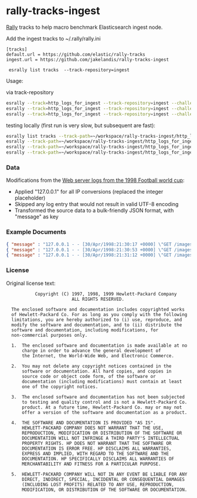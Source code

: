 # rally-tracks-ingest

[Rally](https://github.com/elastic/rally) tracks to help macro benchmark Elasticsearch ingest node. 

Add the ingest tracks to ~/.rally/rally.ini
```
[tracks]
default.url = https://github.com/elastic/rally-tracks
ingest.url = https://github.com/jakelandis/rally-tracks-ingest
```

```
 esrally list tracks  --track-repository=ingest
```

Usage:

via track-repository
```bash
esrally --track=http_logs_for_ingest --track-repository=ingest --challenge=baseline
esrally --track=http_logs_for_ingest --track-repository=ingest --challenge=grok
esrally --track=http_logs_for_ingest --track-repository=ingest --challenge=dissect
``` 
 
testing locally (first run is very slow, but subsequent are fast):
```bash
esrally list tracks --track-path=~/workspace/rally-tracks-ingest/http_logs_for_ingest
esrally --track-path=~/workspace/rally-tracks-ingest/http_logs_for_ingest --target-hosts=localhost:9200 --pipeline=benchmark-only --challenge=baseline-manual
esrally --track-path=~/workspace/rally-tracks-ingest/http_logs_for_ingest --target-hosts=localhost:9200 --pipeline=benchmark-only --challenge=grok-manual
esrally --track-path=~/workspace/rally-tracks-ingest/http_logs_for_ingest --target-hosts=localhost:9200 --pipeline=benchmark-only --challenge=dissect-manual

``` 

 
### Data
 
Modifications from the [Web server logs from the 1998 Football world cup](http://ita.ee.lbl.gov/html/contrib/WorldCup.html): 
 
 * Applied "127.0.0.1" for all IP conversions (replaced the integer placeholder)
 * Skipped any log entry that would not result in valid UTF-8 encoding  
 * Transformed the source data to a bulk-friendly JSON format, with "message" as key
 
 ### Example Documents
 
 ```json
 { "message" : "127.0.0.1 - - [30/Apr/1998:21:30:17 +0000] \"GET /images/hm_bg.jpg HTTP/1.0\" 200 -"}
 { "message" : "127.0.0.1 - - [30/Apr/1998:21:30:53 +0000] \"GET /images/hm_bg.jpg HTTP/1.0\" 200 -"}
 { "message" : "127.0.0.1 - - [30/Apr/1998:21:31:12 +0000] \"GET /images/hm_bg.jpg HTTP/1.0\" 200 -"}
 ```
 
### License

Original license text:

               Copyright (C) 1997, 1998, 1999 Hewlett-Packard Company
                             ALL RIGHTS RESERVED.
     
      The enclosed software and documentation includes copyrighted works
      of Hewlett-Packard Co. For as long as you comply with the following
      limitations, you are hereby authorized to (i) use, reproduce, and
      modify the software and documentation, and to (ii) distribute the
      software and documentation, including modifications, for
      non-commercial purposes only.
          
      1.  The enclosed software and documentation is made available at no
          charge in order to advance the general development of
          the Internet, the World-Wide Web, and Electronic Commerce.
     
      2.  You may not delete any copyright notices contained in the
          software or documentation. All hard copies, and copies in
          source code or object code form, of the software or
          documentation (including modifications) must contain at least
          one of the copyright notices.
     
      3.  The enclosed software and documentation has not been subjected
          to testing and quality control and is not a Hewlett-Packard Co.
          product. At a future time, Hewlett-Packard Co. may or may not
          offer a version of the software and documentation as a product.
      
      4.  THE SOFTWARE AND DOCUMENTATION IS PROVIDED "AS IS".
          HEWLETT-PACKARD COMPANY DOES NOT WARRANT THAT THE USE,
          REPRODUCTION, MODIFICATION OR DISTRIBUTION OF THE SOFTWARE OR
          DOCUMENTATION WILL NOT INFRINGE A THIRD PARTY'S INTELLECTUAL
          PROPERTY RIGHTS. HP DOES NOT WARRANT THAT THE SOFTWARE OR
          DOCUMENTATION IS ERROR FREE. HP DISCLAIMS ALL WARRANTIES,
          EXPRESS AND IMPLIED, WITH REGARD TO THE SOFTWARE AND THE
          DOCUMENTATION. HP SPECIFICALLY DISCLAIMS ALL WARRANTIES OF
          MERCHANTABILITY AND FITNESS FOR A PARTICULAR PURPOSE.
      
      5.  HEWLETT-PACKARD COMPANY WILL NOT IN ANY EVENT BE LIABLE FOR ANY
          DIRECT, INDIRECT, SPECIAL, INCIDENTAL OR CONSEQUENTIAL DAMAGES
          (INCLUDING LOST PROFITS) RELATED TO ANY USE, REPRODUCTION,
          MODIFICATION, OR DISTRIBUTION OF THE SOFTWARE OR DOCUMENTATION.